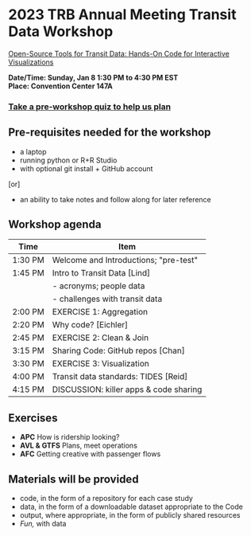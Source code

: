 # 2023 TRB Annual Meeting Transit Data Workshop

[Open-Source Tools for Transit Data: Hands-On Code for Interactive Visualizations](https://annualmeeting.mytrb.org/OnlineProgram/Details/18922)

**Date/Time: Sunday, Jan 8 1:30 PM to 4:30 PM EST**  
**Place: Convention Center 147A**

### [Take a pre-workshop quiz to help us plan](https://www.menti.com/alwc3df6hd5o)

## Pre-requisites needed for the workshop  

* a laptop
* running python or R+R Studio  
* with optional git install + GitHub account

[or]  

* an ability to take notes and follow along for later reference

## Workshop agenda  

| **Time** | **Item**                                       |
| -------- | ---------------------------------------------- |
| 1:30 PM  | Welcome and  Introductions; "pre-test"         |
| 1:45 PM  | Intro to Transit Data [Lind]					|
|		   |	- acronyms; people data						|
|		   | 	- challenges with transit data				|
| 2:00 PM  | EXERCISE 1: Aggregation		                |
| 2:20 PM  | Why code? [Eichler]							|
| 2:45 PM  | EXERCISE 2: Clean & Join						|
| 3:15 PM  | Sharing Code: GitHub repos [Chan]				|
| 3:30 PM  | EXERCISE 3: Visualization						|
| 4:00 PM  | Transit data standards: TIDES [Reid]			|
| 4:15 PM  | DISCUSSION: killer apps & code sharing			|

## Exercises  

* **APC** How is ridership looking?  
* **AVL & GTFS** Plans, meet operations  
* **AFC** Getting creative with passenger flows

## Materials will be provided  

 * code, in the form of a repository for each case study
 * data, in the form of a downloadable dataset appropriate to the Code
 * output, where appropriate, in the form of publicly shared resources
 * _Fun,_ with data
